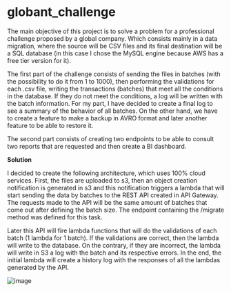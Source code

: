 # globant_challenge
The main objective of this project is to solve a problem for a professional challenge proposed by a global company. Which consists mainly in a data migration, where the source will be CSV files and its final destination will be a SQL database (in this case I chose the MySQL engine because AWS has a free tier version for it).

The first part of the challenge consists of sending the files in batches (with the possibility to do it from 1 to 1000), then performing the validations for each .csv file, writing the transactions (batches) that meet all the conditions in the database. If they do not meet the conditions, a log will be written with the batch information. For my part, I have decided to create a final log to see a summary of the behavior of all batches. On the other hand, we have to create a feature to make a backup in AVRO format and later another feature to be able to restore it.

The second part consists of creating two endpoints to be able to consult two reports that are requested and then create a BI dashboard.



**Solution**

I decided to create the following architecture, which uses 100% cloud services. First, the files are uploaded to s3, then an object creation notification is generated in s3 and this notification triggers a lambda that will start sending the data by batches to the REST API created in API Gateway. The requests made to the API will be the same amount of batches that come out after defining the batch size. The endpoint containing the /migrate method was defined for this task.

Later this API will fire lambda functions that will do the validations of each batch (1 lambda for 1 batch). If the validations are correct, then the lambda will write to the database. On the contrary, if they are incorrect, the lambda will write in S3 a log with the batch and its respective errors. In the end, the initial lambda will create a history log with the responses of all the lambdas generated by the API.


![image](https://github.com/user-attachments/assets/174b5471-9d47-46f2-8d7e-06cfd8dbdf02)

